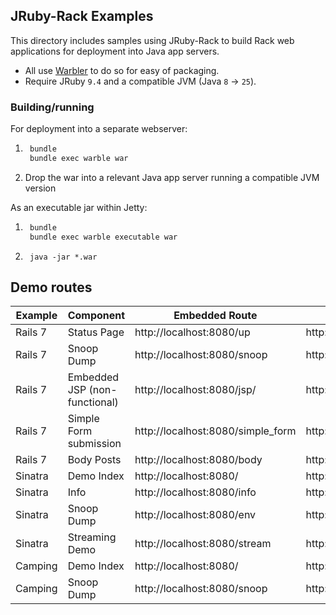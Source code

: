 ## JRuby-Rack Examples

This directory includes samples using JRuby-Rack to build Rack web applications for deployment
into Java app servers.

- All use [Warbler](https://github.com/jruby/warbler) to do so for easy of packaging.
- Require JRuby `9.4` and a compatible JVM (Java `8` -> `25`).

### Building/running

For deployment into a separate webserver:

1. ```bash
    bundle
    bundle exec warble war
    ```
2. Drop the war into a relevant Java app server running a compatible JVM version

As an executable jar within Jetty:

1. ```bash
    bundle
    bundle exec warble executable war
    ```
2. ```shell
    java -jar *.war
    ```

## Demo routes

| Example | Component                     | Embedded Route                    | Deployed War Route                       |
|---------|-------------------------------|-----------------------------------|------------------------------------------|
| Rails 7 | Status Page                   | http://localhost:8080/up          | http://localhost:8080/rails7/up          |
| Rails 7 | Snoop Dump                    | http://localhost:8080/snoop       | http://localhost:8080/rails7/snoop       |
| Rails 7 | Embedded JSP (non-functional) | http://localhost:8080/jsp/        | http://localhost:8080/rails7/jsp/        |
| Rails 7 | Simple Form submission        | http://localhost:8080/simple_form | http://localhost:8080/rails7/simple_form |
| Rails 7 | Body Posts                    | http://localhost:8080/body        | http://localhost:8080/rails7/body        |
| Sinatra | Demo Index                    | http://localhost:8080/            | http://localhost:8080/sinatra            |
| Sinatra | Info                          | http://localhost:8080/info        | http://localhost:8080/sinatra/info       |
| Sinatra | Snoop Dump                    | http://localhost:8080/env         | http://localhost:8080/sinatra/env        |
| Sinatra | Streaming Demo                | http://localhost:8080/stream      | http://localhost:8080/sinatra/stream     |
| Camping | Demo Index                    | http://localhost:8080/            | http://localhost:8080/camping            |
| Camping | Snoop Dump                    | http://localhost:8080/snoop       | http://localhost:8080/camping/snoop      |
